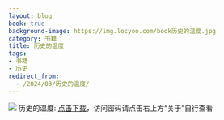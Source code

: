 ```yaml
---
layout: blog
book: true
background-image: https://img.locyoo.com/book历史的温度.jpg
category: 书籍
title: 历史的温度
tags:
- 书籍
- 历史
redirect_from:
  - /2024/03/历史的温度/
---
```

![](https://img.locyoo.com/book历史的温度.jpg)
历史的温度: <a name = "ref1" href="https://url18.ctfile.com/f/50983618-1055772832-d11f63?p=3619">点击下载</a>，访问密码请点击右上方“关于”自行查看